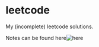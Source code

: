 # leetcode
My (incomplete) leetcode solutions.

Notes can be found here![here](https://docs.google.com/spreadsheets/d/1Xpiq9rk_flYZ3jRo2_HrZDVi8YlZE5iBHFtK160Tiow/edit?usp=sharing)